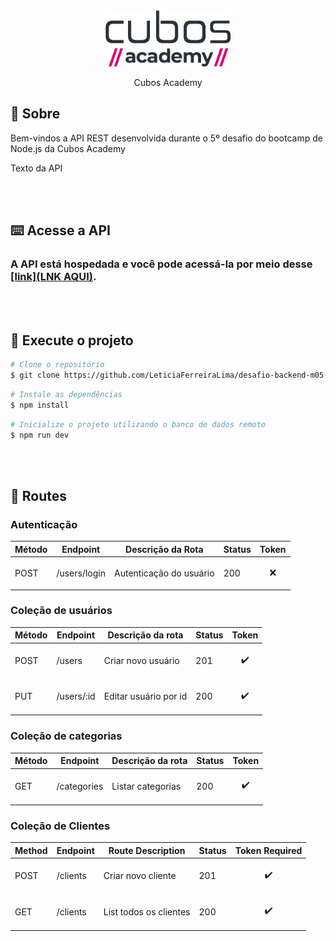 <div align="center">    
   <img width="200" src="./assets/cubos-academy-logo.png">
   <p>Cubos Academy</p>
 </div>

## 📗 Sobre
<p>Bem-vindos a API REST desenvolvida durante o 5º desafio do bootcamp de Node.js da Cubos Academy

Texto da API</p>

<br></br>

## ⌨️ Acesse a API

### A API está hospedada e você pode acessá-la por meio desse <a href="" target="_blank">[link](LNK AQUI)</a>.

<br></br>


## 📌 Execute o projeto
```bash
# Clone o repositório
$ git clone https://github.com/LeticiaFerreiraLima/desafio-backend-m05-b2bt05.git
```

```bash
# Instale as dependências
$ npm install
```

```bash
# Inicialize o projeto utilizando o banco de dados remoto
$ npm run dev
```
<br></br>

## 🔐 Routes

<p></p>
<p></p>

### Autenticação

| Método |    Endpoint    |     Descrição da Rota     | Status | Token |
| ------ | -------------  | --------------------------| ------ | ---------------| 
| POST    | /users/login  |  Autenticação do usuário  |   200  | <p align="center">❌</p>|

<p></p>
<p></p>

### Coleção de usuários

| Método |    Endpoint    |     Descrição da rota     | Status | Token |
| ------ | -------------  | --------------------------| ------ | ---------------| 
| POST   | /users         |  Criar novo usuário       |   201  | <p align="center">✔️</p>|  
| PUT    | /users/:id     |  Editar usuário por id    |   200  | <p align="center">✔️</p>|

<p></p>
<p></p>

### Coleção de categorias

| Método |    Endpoint    |     Descrição da rota     | Status | Token |
| ------ | -------------  | --------------------------| ------ | ---------------| 
| GET    | /categories    |  Listar categorias        |   200  | <p align="center">✔️</p>| 

<p></p>
<p></p>

### Coleção de Clientes

| Method |    Endpoint     |     Route Description     | Status | Token Required          |
| ------ | -------------   | --------------------------| ------ | ------------------------|
| POST   | /clients        |  Criar novo cliente       |   201  |<p align="center">✔️</p> |
| GET    | /clients        |  List todos os clientes   |   200  |<p align="center">✔️</p> |

<br></br>